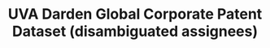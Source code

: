 ---
description: 'The dataset has information on about 3 million USPTO patents, which
  were granted between 1980 and 2017, assigned to publicly listed companies worldwide,
  and linked to those assignee companies using the following identifiers: Unique Patent
  Number, as given by the USPTO, GVKEY, as the firm identifier, from the S&P Compustat
  Global database. '
title: UVA Darden Global Corporate Patent Dataset (disambiguated assignees)
url: https://patents.darden.virginia.edu/
uuid: e80542a8-a9bb-4205-8364-c0e9f3a2b683
---
